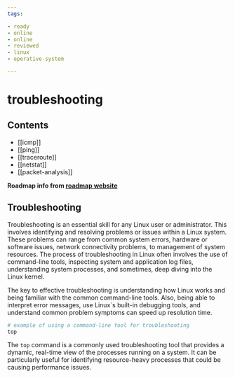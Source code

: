 ```yaml
---
tags:

- ready
- online
- online
- reviewed
- linux
- operative-system

---
```


# troubleshooting

## Contents

- [[icmp]]
- [[ping]]
- [[traceroute]]
- [[netstat]]
- [[packet-analysis]]

__Roadmap info from [roadmap website](https://roadmap.sh/linux/troubleshooting)__

## Troubleshooting

Troubleshooting is an essential skill for any Linux user or administrator. This involves identifying and resolving problems or issues within a Linux system. These problems can range from common system errors, hardware or software issues, network connectivity problems, to management of system resources. The process of troubleshooting in Linux often involves the use of command-line tools, inspecting system and application log files, understanding system processes, and sometimes, deep diving into the Linux kernel.

The key to effective troubleshooting is understanding how Linux works and being familiar with the common command-line tools. Also, being able to interpret error messages, use Linux`s built-in debugging tools, and understand common problem symptoms can speed up resolution time.

```bash
# example of using a command-line tool for troubleshooting
top

```

The `top` command is a commonly used troubleshooting tool that provides a dynamic, real-time view of the processes running on a system. It can be particularly useful for identifying resource-heavy processes that could be causing performance issues.
